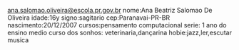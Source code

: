 ana.salomao.oliveira@escola.pr.gov.br
nome:Ana Beatriz Salomao De Oliveira
idade:16y
signo:sagitario
cep:Paranavai-PR-BR
nascimento:20/12/2007
cursos:pensamento computacional
serie: 1 ano do ensino medio
curso dos sonhos: veterinaria,dançarina
hobie:jazz,ler,escutar musica


